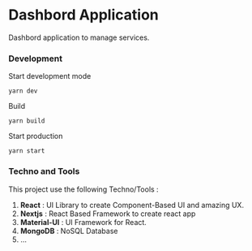 # Dashbord Application

Dashbord application to manage services.

### Development

Start development mode

```
yarn dev

```

Build

```
yarn build

```

Start production

```
yarn start

```

### Techno and Tools

This project use the following Techno/Tools :

1. **React** : UI Library to create Component-Based UI and amazing UX.
2. **Nextjs** : React Based Framework to create react app
3. **Material-UI** : UI Framework for React.
4. **MongoDB** : NoSQL Database
5. ...
